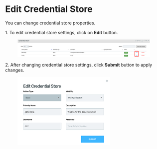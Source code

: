 # Edit Credential Store

You can change credential store properties.

1\.      To edit credential store settings, click on **Edit** button.

<figure><img src="../../../.gitbook/assets/image (339).png" alt=""><figcaption></figcaption></figure>

2\.      After changing credential store settings, click **Submit** button to apply changes.

<div align="left">

<figure><img src="../../../.gitbook/assets/image (340).png" alt="" width="295"><figcaption></figcaption></figure>

</div>
